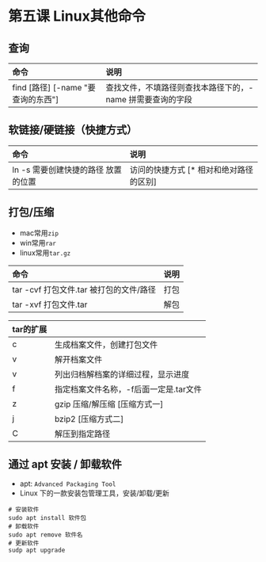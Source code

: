 # 第五课 Linux其他命令

## 查询

| 命令 | 说明 |
| :--- | :--- |
| find \[路径\] \[-name "要查询的东西"\] | 查找文件，不填路径则查找本路径下的，-name 拼需要查询的字段 |

## 软链接/硬链接（快捷方式）

| 命令 | 说明 |
| :--- | :--- |
| ln -s 需要创建快捷的路径 放置的位置 | 访问的快捷方式 \[\* 相对和绝对路径的区别\] |

## 打包/压缩

* mac常用`zip`
* win常用`rar`
* linux常用`tar.gz`

| 命令 | 说明 |
| :--- | :--- |
| tar -cvf 打包文件.tar 被打包的文件/路径 | 打包 |
| tar -xvf 打包文件.tar | 解包 |

| tar的扩展 |  |
| :--- | :--- |
| c | 生成档案文件，创建打包文件 |
| v | 解开档案文件 |
| v | 列出归档解档案的详细过程，显示进度 |
| f | 指定档案文件名称，-f后面一定是.tar文件 |
| z | gzip 压缩/解压缩 \[压缩方式一\] |
| j | bzip2 \[压缩方式二\] |
| C | 解压到指定路径 |

## 通过 apt 安装 / 卸载软件

* apt:  `Advanced Packaging Tool`
* Linux 下的一款安装包管理工具，安装/卸载/更新

```text
# 安装软件
sudo apt install 软件包
# 卸载软件
sudo apt remove 软件名
# 更新软件
sudp apt upgrade
```

